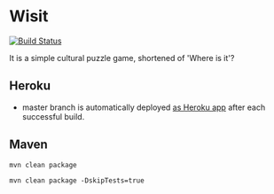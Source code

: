 # Wisit

[![Build Status](https://travis-ci.org/SSSelim/wisit-be.svg?branch=master)](https://travis-ci.org/SSSelim/wisit-be)

It is a simple cultural puzzle game, shortened of 'Where is it'?

## Heroku

- master branch is automatically deployed [as Heroku app](https://wisit-be.herokuapp.com/non-secured/up) after each successful build.

## Maven

```shell
mvn clean package

mvn clean package -DskipTests=true
```
